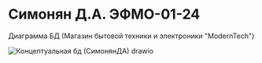 # Симонян Д.А. ЭФМО-01-24
Диаграмма БД (Магазин бытовой техники и электроники "ModernTech")

![Концептуальная бд (СимонянДА) drawio](https://github.com/user-attachments/assets/d62803ea-6d44-4b89-8f94-27fa5502f132)
